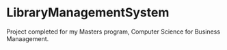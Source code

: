 # LibraryManagementSystem

Project completed for my Masters program, Computer Science for Business Manaagement.
